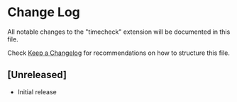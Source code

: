 # Change Log

All notable changes to the "timecheck" extension will be documented in this file.

Check [Keep a Changelog](http://keepachangelog.com/) for recommendations on how to structure this file.

## [Unreleased]

- Initial release